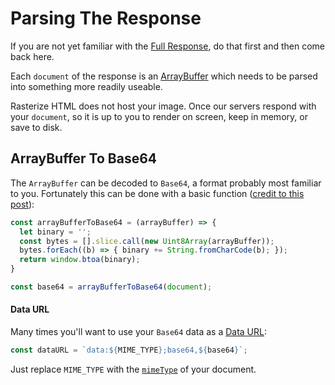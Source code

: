 # Parsing The Response

If you are not yet familiar with the [Full Response](../api.md#response), do that first and then come back here.

Each `document` of the response is an [ArrayBuffer](https://developer.mozilla.org/en-US/docs/Web/JavaScript/Reference/Global_Objects/ArrayBuffer) which needs to be parsed into something more readily useable.

Rasterize HTML does not host your image. Once our servers respond with your `document`, so it is up to you to render on screen, keep in memory, or save to disk.

## ArrayBuffer To Base64

The `ArrayBuffer` can be decoded to `Base64`, a format probably most familiar to you. Fortunately this can be done with a basic function ([credit to this post](https://stackoverflow.com/questions/9267899/arraybuffer-to-base64-encoded-string)):

```javascript
const arrayBufferToBase64 = (arrayBuffer) => {
  let binary = '';
  const bytes = [].slice.call(new Uint8Array(arrayBuffer));
  bytes.forEach((b) => { binary += String.fromCharCode(b); });
  return window.btoa(binary);
}

const base64 = arrayBufferToBase64(document);
```

#### Data URL

Many times you'll want to use your `Base64` data as a [Data URL](https://developer.mozilla.org/en-US/docs/Web/HTTP/Basics_of_HTTP/Data_URIs):

```javascript
const dataURL = `data:${MIME_TYPE};base64,${base64}`;
```

Just replace `MIME_TYPE` with the [`mimeType`](../api.md#document) of your document.
